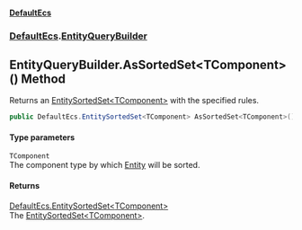 #### [DefaultEcs](DefaultEcs.md 'DefaultEcs')
### [DefaultEcs](DefaultEcs.md#DefaultEcs 'DefaultEcs').[EntityQueryBuilder](EntityQueryBuilder.md 'DefaultEcs.EntityQueryBuilder')
## EntityQueryBuilder.AsSortedSet&lt;TComponent&gt;() Method
Returns an [EntitySortedSet&lt;TComponent&gt;](EntitySortedSet_TComponent_.md 'DefaultEcs.EntitySortedSet&lt;TComponent&gt;') with the specified rules.  
```csharp
public DefaultEcs.EntitySortedSet<TComponent> AsSortedSet<TComponent>();
```
#### Type parameters
<a name='DefaultEcs_EntityQueryBuilder_AsSortedSet_TComponent_()_TComponent'></a>
`TComponent`  
The component type by which [Entity](Entity.md 'DefaultEcs.Entity') will be sorted.
  
#### Returns
[DefaultEcs.EntitySortedSet&lt;](EntitySortedSet_TComponent_.md 'DefaultEcs.EntitySortedSet&lt;TComponent&gt;')[TComponent](EntityQueryBuilder_AsSortedSet_TComponent_().md#DefaultEcs_EntityQueryBuilder_AsSortedSet_TComponent_()_TComponent 'DefaultEcs.EntityQueryBuilder.AsSortedSet&lt;TComponent&gt;().TComponent')[&gt;](EntitySortedSet_TComponent_.md 'DefaultEcs.EntitySortedSet&lt;TComponent&gt;')  
The [EntitySortedSet&lt;TComponent&gt;](EntitySortedSet_TComponent_.md 'DefaultEcs.EntitySortedSet&lt;TComponent&gt;').
